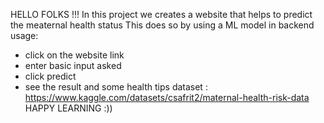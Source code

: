 HELLO FOLKS !!!
In this project we creates a website that helps to predict the meaternal health status
This does so by using a ML model in backend
usage:
  - click on the website link
  - enter basic input asked
  - click predict
  - see the result and some health tips
dataset : https://www.kaggle.com/datasets/csafrit2/maternal-health-risk-data
HAPPY LEARNING :))
